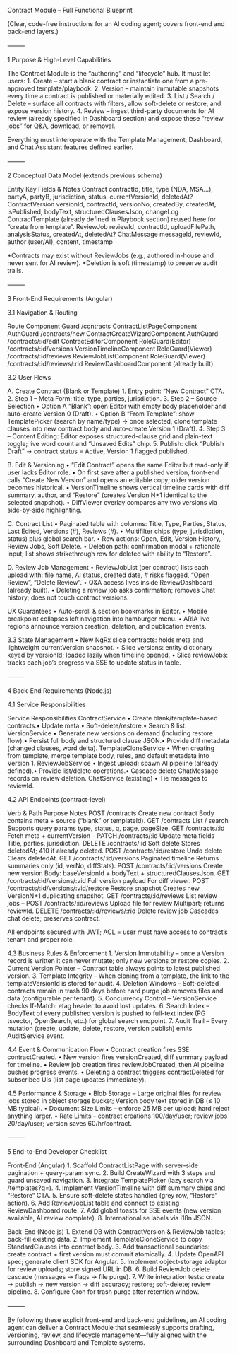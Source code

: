 Contract Module – Full Functional Blueprint

(Clear, code-free instructions for an AI coding agent; covers front-end and back-end layers.)

⸻

1  Purpose & High-Level Capabilities

The Contract Module is the “authoring” and “lifecycle” hub.
It must let users:
	1.	Create – start a blank contract or instantiate one from a pre-approved template/playbook.
	2.	Version – maintain immutable snapshots every time a contract is published or materially edited.
	3.	List / Search / Delete – surface all contracts with filters, allow soft-delete or restore, and expose version history.
	4.	Review – ingest third-party documents for AI review (already specified in Dashboard section) and expose these “review jobs” for Q&A, download, or removal.

Everything must interoperate with the Template Management, Dashboard, and Chat Assistant features defined earlier.

⸻

2  Conceptual Data Model (extends previous schema)

Entity	Key Fields & Notes
Contract	contractId, title, type (NDA, MSA…), partyA, partyB, jurisdiction, status, currentVersionId, deletedAt?
ContractVersion	versionId, contractId, versionNo, createdBy, createdAt, isPublished, bodyText, structuredClausesJson, changeLog
ContractTemplate	(already defined in Playbook section) reused here for “create from template”.
ReviewJob	reviewId, contractId, uploadFilePath, analysisStatus, createdAt, deletedAt?
ChatMessage	messageId, reviewId, author (user/AI), content, timestamp

*Contracts may exist without ReviewJobs (e.g., authored in-house and never sent for AI review).
*Deletion is soft (timestamp) to preserve audit trails.

⸻

3  Front-End Requirements (Angular)

3.1 Navigation & Routing

Route	Component	Guard
/contracts	ContractListPageComponent	AuthGuard
/contracts/new	ContractCreateWizardComponent	AuthGuard
/contracts/:id/edit	ContractEditorComponent	RoleGuard(Editor)
/contracts/:id/versions	VersionTimelineComponent	RoleGuard(Viewer)
/contracts/:id/reviews	ReviewJobListComponent	RoleGuard(Viewer)
/contracts/:id/reviews/:rid	ReviewDashboardComponent	(already built)

3.2 User Flows

A. Create Contract (Blank or Template)
	1.	Entry point: “New Contract” CTA.
	2.	Step 1 – Meta Form: title, type, parties, jurisdiction.
	3.	Step 2 – Source Selection
	•	Option A “Blank”: open Editor with empty body placeholder and auto-create Version 0 (Draft).
	•	Option B “From Template”: show TemplatePicker (search by name/type) → once selected, clone template clauses into new contract body and auto-create Version 1 (Draft).
	4.	Step 3 – Content Editing: Editor exposes structured-clause grid and plain-text toggle; live word count and “Unsaved Edits” chip.
	5.	Publish: click “Publish Draft” → contract status = Active, Version 1 flagged published.

B. Edit & Versioning
	•	“Edit Contract” opens the same Editor but read-only if user lacks Editor role.
	•	On first save after a published version, front-end calls “Create New Version” and opens an editable copy; older version becomes historical.
	•	VersionTimeline shows vertical timeline cards with diff summary, author, and “Restore” (creates Version N+1 identical to the selected snapshot).
	•	DiffViewer overlay compares any two versions via side-by-side highlighting.

C. Contract List
	•	Paginated table with columns: Title, Type, Parties, Status, Last Edited, Versions (#), Reviews (#).
	•	Multifilter chips (type, jurisdiction, status) plus global search bar.
	•	Row actions: Open, Edit, Version History, Review Jobs, Soft Delete.
	•	Deletion path: confirmation modal + rationale input; list shows strikethrough row for deleted with ability to “Restore”.

D. Review Job Management
	•	ReviewJobList (per contract) lists each upload with: file name, AI status, created date, # risks flagged, “Open Review”, “Delete Review”.
	•	Q&A access lives inside ReviewDashboard (already built).
	•	Deleting a review job asks confirmation; removes Chat history; does not touch contract versions.

UX Guarantees
	•	Auto-scroll & section bookmarks in Editor.
	•	Mobile breakpoint collapses left navigation into hamburger menu.
	•	ARIA live regions announce version creation, deletion, and publication events.

3.3 State Management
	•	New NgRx slice contracts: holds meta and lightweight currentVersion snapshot.
	•	Slice versions: entity dictionary keyed by versionId; loaded lazily when timeline opened.
	•	Slice reviewJobs: tracks each job’s progress via SSE to update status in table.

⸻

4  Back-End Requirements (Node.js)

4.1 Service Responsibilities

Service	Responsibilities
ContractService	• Create blank/template-based contracts.• Update meta.• Soft-delete/restore.• Search & list.
VersionService	• Generate new versions on demand (including restore flow).• Persist full body and structured clause JSON.• Provide diff metadata (changed clauses, word delta).
TemplateCloneService	• When creating from template, merge template body, rules, and default metadata into Version 1.
ReviewJobService	• Ingest upload; spawn AI pipeline (already defined).• Provide list/delete operations.• Cascade delete ChatMessage records on review deletion.
ChatService	(existing) • Tie messages to reviewId.

4.2 API Endpoints (contract-level)

Verb & Path	Purpose	Notes
POST /contracts	Create new contract	Body contains meta + source (“blank” or templateId).
GET /contracts	List / search	Supports query params type, status, q, page, pageSize.
GET /contracts/:id	Fetch meta + currentVersion	–
PATCH /contracts/:id	Update meta fields	Title, parties, jurisdiction.
DELETE /contracts/:id	Soft delete	Stores deletedAt; 410 if already deleted.
POST /contracts/:id/restore	Undo delete	Clears deletedAt.
GET /contracts/:id/versions	Paginated timeline	Returns summaries only (id, verNo, diffStats).
POST /contracts/:id/versions	Create new version	Body: baseVersionId + bodyText + structuredClausesJson.
GET /contracts/:id/versions/:vid	Full version payload	For diff viewer.
POST /contracts/:id/versions/:vid/restore	Restore snapshot	Creates new VersionN+1 duplicating snapshot.
GET /contracts/:id/reviews	List review jobs	–
POST /contracts/:id/reviews	Upload file for review	Multipart; returns reviewId.
DELETE /contracts/:id/reviews/:rid	Delete review job	Cascades chat delete; preserves contract.

All endpoints secured with JWT; ACL = user must have access to contract’s tenant and proper role.

4.3 Business Rules & Enforcement
	1.	Version Immutability – once a Version record is written it can never mutate; only new versions or restore copies.
	2.	Current Version Pointer – Contract table always points to latest published version.
	3.	Template Integrity – When cloning from a template, the link to the templateVersionId is stored for audit.
	4.	Deletion Windows – Soft-deleted contracts remain in trash 90 days before hard purge job removes files and data (configurable per tenant).
	5.	Concurrency Control – VersionService checks If-Match: etag header to avoid lost updates.
	6.	Search Index – BodyText of every published version is pushed to full-text index (PG tsvector, OpenSearch, etc.) for global search endpoint.
	7.	Audit Trail – Every mutation (create, update, delete, restore, version publish) emits AuditService event.

4.4 Event & Communication Flow
	•	Contract creation fires SSE contractCreated.
	•	New version fires versionCreated, diff summary payload for timeline.
	•	Review job creation fires reviewJobCreated, then AI pipeline pushes progress events.
	•	Deleting a contract triggers contractDeleted for subscribed UIs (list page updates immediately).

4.5 Performance & Storage
	•	Blob Storage – Large original files for review jobs stored in object storage bucket; Version body text stored in DB (≤ 10 MB typical).
	•	Document Size Limits – enforce 25 MB per upload; hard reject anything larger.
	•	Rate Limits – contract creations 100/day/user; review jobs 20/day/user; version saves 60/hr/contract.

⸻

5  End-to-End Developer Checklist

Front-End (Angular)
	1.	Scaffold ContractListPage with server-side pagination + query-param sync.
	2.	Build CreateWizard with 3 steps and guard unsaved navigation.
	3.	Integrate TemplatePicker (lazy search via /templates?q=).
	4.	Implement VersionTimeline with diff summary chips and “Restore” CTA.
	5.	Ensure soft-delete states handled (grey row, “Restore” action).
	6.	Add ReviewJobList table and connect to existing ReviewDashboard route.
	7.	Add global toasts for SSE events (new version available, AI review complete).
	8.	Internationalise labels via i18n JSON.

Back-End (Node.js)
	1.	Extend DB with ContractVersion & ReviewJob tables; back-fill existing data.
	2.	Implement TemplateCloneService to copy StandardClauses into contract body.
	3.	Add transactional boundaries: create contract + first version must commit atomically.
	4.	Update OpenAPI spec; generate client SDK for Angular.
	5.	Implement object-storage adaptor for review uploads; store signed URL in DB.
	6.	Build ReviewJob delete cascade (messages → flags → file purge).
	7.	Write integration tests: create → publish → new version → diff accuracy; restore; soft-delete; review pipeline.
	8.	Configure Cron for trash purge after retention window.

⸻

By following these explicit front-end and back-end guidelines, an AI coding agent can deliver a Contract Module that seamlessly supports drafting, versioning, review, and lifecycle management—fully aligned with the surrounding Dashboard and Template systems.